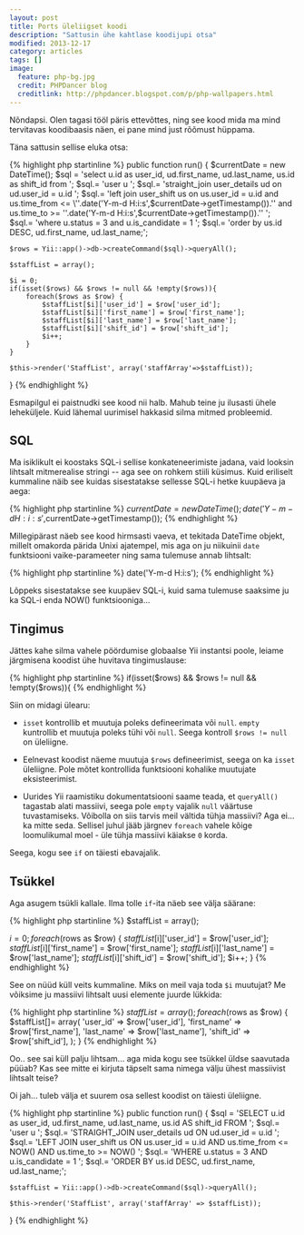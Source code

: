 ```yaml
---
layout: post
title: Ports üleliigset koodi
description: "Sattusin ühe kahtlase koodijupi otsa"
modified: 2013-12-17
category: articles
tags: []
image:
  feature: php-bg.jpg
  credit: PHPDancer blog
  creditlink: http://phpdancer.blogspot.com/p/php-wallpapers.html
---
```


Nõndapsi.  Olen tagasi tööl päris ettevõttes, ning see kood mida ma
mind tervitavas koodibaasis näen, ei pane mind just rõõmust hüppama.

Täna sattusin sellise eluka otsa:

{% highlight php startinline %}
public function run()
{
    $currentDate = new DateTime();
    $sql = 'select u.id as user_id, ud.first_name, ud.last_name, us.id as shift_id from ';
    $sql.= 'user u ';
    $sql.= 'straight_join user_details ud on ud.user_id = u.id ';
    $sql.= 'left join user_shift us on us.user_id = u.id and us.time_from <= \''.date('Y-m-d H:i:s',$currentDate->getTimestamp()).'\' and us.time_to >= \''.date('Y-m-d H:i:s',$currentDate->getTimestamp()).'\' ';
    $sql.= 'where u.status = 3 and u.is_candidate = 1 ';
    $sql.= 'order by us.id DESC, ud.first_name, ud.last_name;';
    
    $rows = Yii::app()->db->createCommand($sql)->queryAll();
    
    $staffList = array();
    
    $i = 0;
    if(isset($rows) && $rows != null && !empty($rows)){
        foreach($rows as $row) {
            $staffList[$i]['user_id'] = $row['user_id'];
            $staffList[$i]['first_name'] = $row['first_name'];
            $staffList[$i]['last_name'] = $row['last_name'];
            $staffList[$i]['shift_id'] = $row['shift_id'];
            $i++;
        }
    }
    
    $this->render('StaffList', array('staffArray'=>$staffList));
}
{% endhighlight %}

Esmapilgul ei paistnudki see kood nii halb.  Mahub teine ju ilusasti
ühele leheküljele.  Kuid lähemal uurimisel hakkasid silma mitmed
probleemid.

## SQL

Ma isiklikult ei koostaks SQL-i sellise konkateneerimiste jadana, vaid
looksin lihtsalt mitmerealise stringi -- aga see on rohkem stiili
küsimus.  Kuid eriliselt kummaline näib see kuidas sisestatakse
sellesse SQL-i hetke kuupäeva ja aega:

{% highlight php startinline %}
$currentDate = new DateTime();
date('Y-m-d H:i:s',$currentDate->getTimestamp());
{% endhighlight %}

Millegipärast näeb see kood hirmsasti vaeva, et tekitada DateTime
objekt, millelt omakorda pärida Unixi ajatempel, mis aga on ju
niikuinii `date` funktsiooni vaike-parameeter ning sama tulemuse annab
lihtsalt:

{% highlight php startinline %}
date('Y-m-d H:i:s');
{% endhighlight %}

Lõppeks sisestatakse see kuupäev SQL-i, kuid sama tulemuse saaksime ju
ka SQL-i enda NOW() funktsiooniga...

## Tingimus

Jättes kahe silma vahele pöördumise globaalse Yii instantsi poole,
leiame järgmisena koodist ühe huvitava tingimuslause:

{% highlight php startinline %}
if(isset($rows) && $rows != null && !empty($rows)){
{% endhighlight %}

Siin on midagi ülearu:

- `isset` kontrollib et muutuja poleks defineerimata või `null`.
  `empty` kuntrollib et muutuja poleks tühi või `null`.  Seega
  kontroll `$rows != null` on üleliigne.

- Eelnevast koodist näeme muutuja `$rows` defineerimist, seega on ka
  `isset` üleliigne.  Pole mõtet kontrollida funktsiooni kohalike
  muutujate eksisteerimist.

- Uurides Yii raamistiku dokumentatsiooni saame teada, et `queryAll()`
  tagastab alati massiivi, seega pole `empty` vajalik `null` väärtuse
  tuvastamiseks.  Võibolla on siis tarvis meil vältida tühja massiivi?
  Aga ei... ka mitte seda.  Sellisel juhul jääb järgnev `foreach`
  vahele kõige loomulikumal moel - üle tühja massiivi käiakse `0`
  korda.

Seega, kogu see `if` on täiesti ebavajalik.

## Tsükkel

Aga asugem tsükli kallale. Ilma tolle `if`-ita näeb see välja säärane:

{% highlight php startinline %}
$staffList = array();

$i = 0;
foreach($rows as $row) {
    $staffList[$i]['user_id'] = $row['user_id'];
    $staffList[$i]['first_name'] = $row['first_name'];
    $staffList[$i]['last_name'] = $row['last_name'];
    $staffList[$i]['shift_id'] = $row['shift_id'];
    $i++;
}
{% endhighlight %}

See on nüüd küll veits kummaline.  Miks on meil vaja toda `$i`
muutujat?  Me võiksime ju massiivi lihtsalt uusi elemente juurde
lükkida:

{% highlight php startinline %}
$staffList = array();
foreach($rows as $row) {
    $staffList[]= array(
        'user_id' => $row['user_id'],
        'first_name' => $row['first_name'],
        'last_name' => $row['last_name'],
        'shift_id' => $row['shift_id'],
    );
}
{% endhighlight %}

Oo.. see sai küll palju lihtsam... aga mida kogu see tsükkel üldse
saavutada püüab?  Kas see mitte ei kirjuta täpselt sama nimega välju
ühest massiivist lihtsalt teise?

Oi jah... tuleb välja et suurem osa sellest koodist on täiesti
üleliigne.

{% highlight php startinline %}
public function run()
{
    $sql = 'SELECT u.id as user_id, ud.first_name, ud.last_name, us.id AS shift_id FROM ';
    $sql.= 'user u ';
    $sql.= 'STRAIGHT_JOIN user_details ud ON ud.user_id = u.id ';
    $sql.= 'LEFT JOIN user_shift us ON us.user_id = u.id AND us.time_from <= NOW() AND us.time_to >= NOW() ';
    $sql.= 'WHERE u.status = 3 AND u.is_candidate = 1 ';
    $sql.= 'ORDER BY us.id DESC, ud.first_name, ud.last_name;';

    $staffList = Yii::app()->db->createCommand($sql)->queryAll();

    $this->render('StaffList', array('staffArray' => $staffList));
}
{% endhighlight %}


